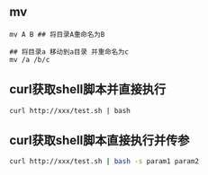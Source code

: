 ## mv 

```shell
mv A B ## 将目录A重命名为B

## 将目录a 移动到a目录 并重命名为c
mv /a /b/c
```

## curl获取shell脚本并直接执行

```shell
curl http://xxx/test.sh | bash 
```

## curl获取shell脚本直接执行并传参

```sh
curl http://xxx/test.sh | bash -s param1 param2
```

